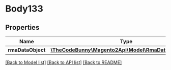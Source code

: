 # Body133

## Properties
Name | Type | Description | Notes
------------ | ------------- | ------------- | -------------
**rmaDataObject** | [**\TheCodeBunny\Magento2Api\Model\RmaDataRmaInterface**](RmaDataRmaInterface.md) |  | 

[[Back to Model list]](../README.md#documentation-for-models) [[Back to API list]](../README.md#documentation-for-api-endpoints) [[Back to README]](../README.md)


